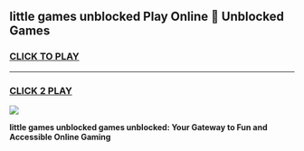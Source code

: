 
## little games unblocked Play Online 👋 Unblocked Games
<h3>
<a href="https://premium.freeplayer.one?title=little_games_unblocked&ref=19F">CLICK TO PLAY</a></h3>
<hr>

<h3>
<a href="https://premium.freeplayer.one?title=little_games_unblocked&ref=19F">CLICK 2 PLAY</a>
  
</h3>

<a href="https://premium.freeplayer.one?title=little_games_unblocked&ref=19F"><img src="https://clearcache.store/games.png"></a>


**little games unblocked games unblocked: Your Gateway to Fun and Accessible Online Gaming**
